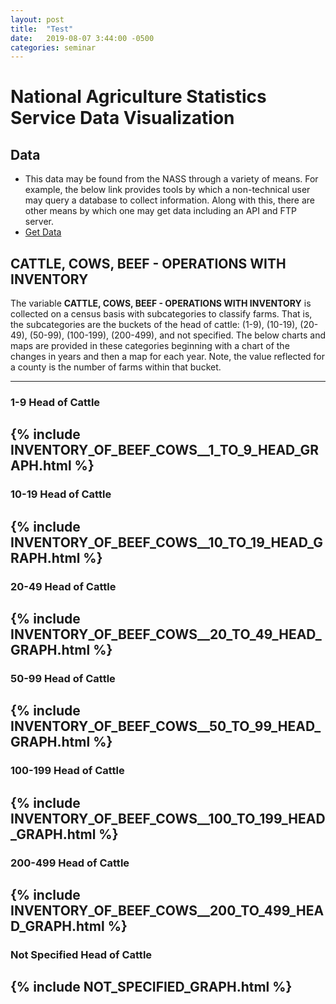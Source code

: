 ```yaml
---
layout: post
title:  "Test"
date:   2019-08-07 3:44:00 -0500
categories: seminar
---
```


# National Agriculture Statistics Service Data Visualization 

## Data
- This data may be found from the NASS through a variety of means. For example, the below link provides tools by which a non-technical user may query a database to collect information. Along with this, there are other means by which one may get data including an API and FTP server.
- [Get Data](https://quickstats.nass.usda.gov/)

  
## CATTLE, COWS, BEEF - OPERATIONS WITH INVENTORY
The variable **CATTLE, COWS, BEEF - OPERATIONS WITH INVENTORY** is collected on a census basis with subcategories to classify farms. That is, the subcategories are the buckets of the head of cattle: (1-9), (10-19), (20-49), (50-99), (100-199), (200-499), and not specified. The below charts and maps are provided in these categories beginning with a chart of the changes in years and then a map for each year. Note, the value reflected for a county is the number of farms within that bucket.

---
### 1-9 Head of Cattle
{% include INVENTORY_OF_BEEF_COWS__1_TO_9_HEAD_GRAPH.html %}
---
### 10-19 Head of Cattle
{% include INVENTORY_OF_BEEF_COWS__10_TO_19_HEAD_GRAPH.html %}
---
### 20-49 Head of Cattle
{% include INVENTORY_OF_BEEF_COWS__20_TO_49_HEAD_GRAPH.html %}
---
### 50-99 Head of Cattle
{% include INVENTORY_OF_BEEF_COWS__50_TO_99_HEAD_GRAPH.html %}
---
### 100-199 Head of Cattle
{% include INVENTORY_OF_BEEF_COWS__100_TO_199_HEAD_GRAPH.html %}
---
### 200-499 Head of Cattle
{% include INVENTORY_OF_BEEF_COWS__200_TO_499_HEAD_GRAPH.html %}
---
### Not Specified Head of Cattle
{% include NOT_SPECIFIED_GRAPH.html %}
---
